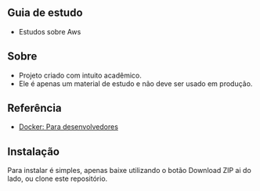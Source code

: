 ## Guia de estudo
* Estudos sobre Aws

## Sobre

* Projeto criado com intuito acadêmico.
* Ele é apenas um material de estudo e não deve ser usado em produção.

## Referência
* [Docker: Para desenvolvedores](https://www.udemy.com/curso-docker/)



## Instalação

Para instalar é simples, apenas baixe utilizando o botão Download ZIP ai do lado, ou clone este repositório.

